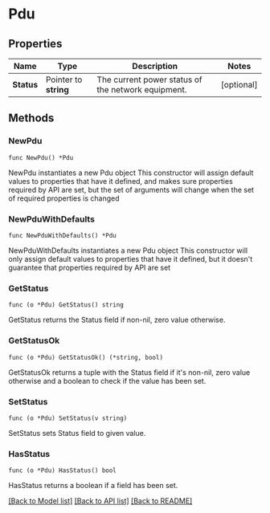 # Pdu

## Properties

Name | Type | Description | Notes
------------ | ------------- | ------------- | -------------
**Status** | Pointer to **string** | The current power status of the network equipment. | [optional] 

## Methods

### NewPdu

`func NewPdu() *Pdu`

NewPdu instantiates a new Pdu object
This constructor will assign default values to properties that have it defined,
and makes sure properties required by API are set, but the set of arguments
will change when the set of required properties is changed

### NewPduWithDefaults

`func NewPduWithDefaults() *Pdu`

NewPduWithDefaults instantiates a new Pdu object
This constructor will only assign default values to properties that have it defined,
but it doesn't guarantee that properties required by API are set

### GetStatus

`func (o *Pdu) GetStatus() string`

GetStatus returns the Status field if non-nil, zero value otherwise.

### GetStatusOk

`func (o *Pdu) GetStatusOk() (*string, bool)`

GetStatusOk returns a tuple with the Status field if it's non-nil, zero value otherwise
and a boolean to check if the value has been set.

### SetStatus

`func (o *Pdu) SetStatus(v string)`

SetStatus sets Status field to given value.

### HasStatus

`func (o *Pdu) HasStatus() bool`

HasStatus returns a boolean if a field has been set.


[[Back to Model list]](../README.md#documentation-for-models) [[Back to API list]](../README.md#documentation-for-api-endpoints) [[Back to README]](../README.md)


